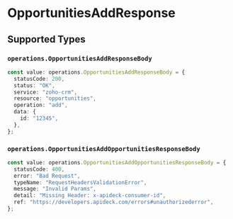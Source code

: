 # OpportunitiesAddResponse


## Supported Types

### `operations.OpportunitiesAddResponseBody`

```typescript
const value: operations.OpportunitiesAddResponseBody = {
  statusCode: 200,
  status: "OK",
  service: "zoho-crm",
  resource: "opportunities",
  operation: "add",
  data: {
    id: "12345",
  },
};
```

### `operations.OpportunitiesAddOpportunitiesResponseBody`

```typescript
const value: operations.OpportunitiesAddOpportunitiesResponseBody = {
  statusCode: 400,
  error: "Bad Request",
  typeName: "RequestHeadersValidationError",
  message: "Invalid Params",
  detail: "Missing Header: x-apideck-consumer-id",
  ref: "https://developers.apideck.com/errors#unauthorizederror",
};
```

